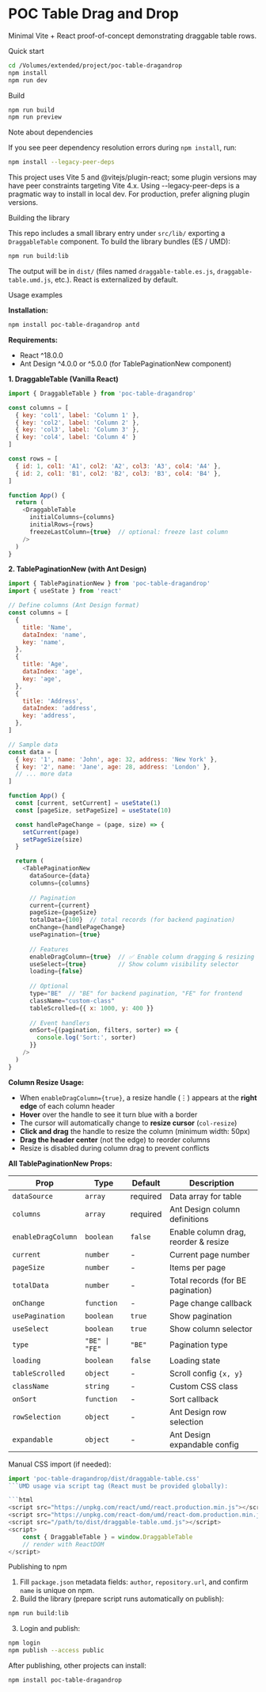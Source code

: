 # POC Table Drag and Drop

Minimal Vite + React proof-of-concept demonstrating draggable table rows.

Quick start

```bash
cd /Volumes/extended/project/poc-table-dragandrop
npm install
npm run dev
```

Build

```bash
npm run build
npm run preview
```

Note about dependencies

If you see peer dependency resolution errors during `npm install`, run:

```bash
npm install --legacy-peer-deps
```

This project uses Vite 5 and @vitejs/plugin-react; some plugin versions may have peer constraints targeting Vite 4.x. Using --legacy-peer-deps is a pragmatic way to install in local dev. For production, prefer aligning plugin versions.

Building the library

This repo includes a small library entry under `src/lib/` exporting a `DraggableTable` component. To build the library bundles (ES / UMD):

```bash
npm run build:lib
```

The output will be in `dist/` (files named `draggable-table.es.js`, `draggable-table.umd.js`, etc.). React is externalized by default.

Usage examples

**Installation:**

```bash
npm install poc-table-dragandrop antd
```

**Requirements:**
- React ^18.0.0
- Ant Design ^4.0.0 or ^5.0.0 (for TablePaginationNew component)

**1. DraggableTable (Vanilla React)**

```js
import { DraggableTable } from 'poc-table-dragandrop'

const columns = [
  { key: 'col1', label: 'Column 1' },
  { key: 'col2', label: 'Column 2' },
  { key: 'col3', label: 'Column 3' },
  { key: 'col4', label: 'Column 4' }
]

const rows = [
  { id: 1, col1: 'A1', col2: 'A2', col3: 'A3', col4: 'A4' },
  { id: 2, col1: 'B1', col2: 'B2', col3: 'B3', col4: 'B4' },
]

function App() {
  return (
    <DraggableTable 
      initialColumns={columns} 
      initialRows={rows}
      freezeLastColumn={true}  // optional: freeze last column
    />
  )
}
```

**2. TablePaginationNew (with Ant Design)**

```js
import { TablePaginationNew } from 'poc-table-dragandrop'
import { useState } from 'react'

// Define columns (Ant Design format)
const columns = [
  {
    title: 'Name',
    dataIndex: 'name',
    key: 'name',
  },
  {
    title: 'Age',
    dataIndex: 'age',
    key: 'age',
  },
  {
    title: 'Address',
    dataIndex: 'address',
    key: 'address',
  },
]

// Sample data
const data = [
  { key: '1', name: 'John', age: 32, address: 'New York' },
  { key: '2', name: 'Jane', age: 28, address: 'London' },
  // ... more data
]

function App() {
  const [current, setCurrent] = useState(1)
  const [pageSize, setPageSize] = useState(10)

  const handlePageChange = (page, size) => {
    setCurrent(page)
    setPageSize(size)
  }

  return (
    <TablePaginationNew
      dataSource={data}
      columns={columns}
      
      // Pagination
      current={current}
      pageSize={pageSize}
      totalData={100}  // total records (for backend pagination)
      onChange={handlePageChange}
      usePagination={true}
      
      // Features
      enableDragColumn={true}  // ✅ Enable column dragging & resizing
      useSelect={true}         // Show column visibility selector
      loading={false}
      
      // Optional
      type="BE"  // "BE" for backend pagination, "FE" for frontend
      className="custom-class"
      tableScrolled={{ x: 1000, y: 400 }}
      
      // Event handlers
      onSort={(pagination, filters, sorter) => {
        console.log('Sort:', sorter)
      }}
    />
  )
}
```

**Column Resize Usage:**
- When `enableDragColumn={true}`, a resize handle (⋮) appears at the **right edge** of each column header
- **Hover** over the handle to see it turn blue with a border
- The cursor will automatically change to **resize cursor** (`col-resize`)
- **Click and drag** the handle to resize the column (minimum width: 50px)
- **Drag the header center** (not the edge) to reorder columns
- Resize is disabled during column drag to prevent conflicts

**All TablePaginationNew Props:**

| Prop | Type | Default | Description |
|------|------|---------|-------------|
| `dataSource` | `array` | required | Data array for table |
| `columns` | `array` | required | Ant Design column definitions |
| `enableDragColumn` | `boolean` | `false` | Enable column drag, reorder & resize |
| `current` | `number` | - | Current page number |
| `pageSize` | `number` | - | Items per page |
| `totalData` | `number` | - | Total records (for BE pagination) |
| `onChange` | `function` | - | Page change callback |
| `usePagination` | `boolean` | `true` | Show pagination |
| `useSelect` | `boolean` | `true` | Show column selector |
| `type` | `"BE" \| "FE"` | `"BE"` | Pagination type |
| `loading` | `boolean` | `false` | Loading state |
| `tableScrolled` | `object` | - | Scroll config `{x, y}` |
| `className` | `string` | - | Custom CSS class |
| `onSort` | `function` | - | Sort callback |
| `rowSelection` | `object` | - | Ant Design row selection |
| `expandable` | `object` | - | Ant Design expandable config |

Manual CSS import (if needed):

```js
import 'poc-table-dragandrop/dist/draggable-table.css'
```UMD usage via script tag (React must be provided globally):

```html
<script src="https://unpkg.com/react/umd/react.production.min.js"></script>
<script src="https://unpkg.com/react-dom/umd/react-dom.production.min.js"></script>
<script src="/path/to/dist/draggable-table.umd.js"></script>
<script>
	const { DraggableTable } = window.DraggableTable
	// render with ReactDOM
</script>
```

Publishing to npm

1. Fill `package.json` metadata fields: `author`, `repository.url`, and confirm `name` is unique on npm.
2. Build the library (prepare script runs automatically on publish):

```bash
npm run build:lib
```

3. Login and publish:

```bash
npm login
npm publish --access public
```

After publishing, other projects can install:

```bash
npm install poc-table-dragandrop
```

